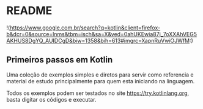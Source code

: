 # README
!(https://www.google.com.br/search?q=kotlin&client=firefox-b&dcr=0&source=lnms&tbm=isch&sa=X&ved=0ahUKEwia87j_7oXXAhVEG5AKHUS8DgYQ_AUIDCgD&biw=1358&bih=613#imgrc=XapnRuVwiOJWfM:)
## Primeiros passos em Kotlin

Uma coleção de exemplos simples e diretos para servir como referencia e material de estudo principalmente para quem esta iniciando na linguagem.

Todos os exemplos podem ser testados no site https://try.kotlinlang.org, basta digitar os códigos e executar.